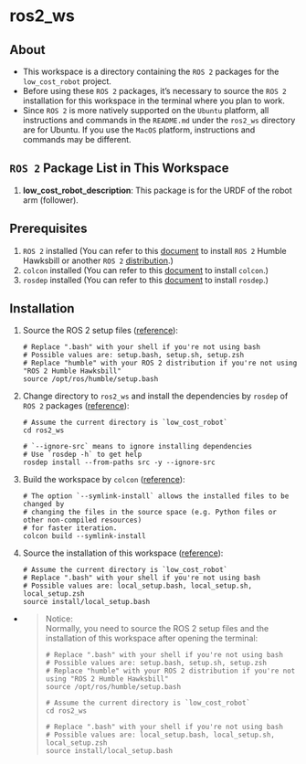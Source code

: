 # ros2_ws

## About
- This workspace is a directory containing the `ROS 2` packages for the `low_cost_robot` project.  
- Before using these `ROS 2` packages, it’s necessary to source the `ROS 2` installation for this workspace in the terminal where you plan to work.  
- Since `ROS 2` is more natively supported on the `Ubuntu` platform, all instructions and commands in the `README.md` under the `ros2_ws` directory are for Ubuntu. If you use the `MacOS` platform, instructions and commands may be different.

## `ROS 2` Package List in This Workspace
1. **low_cost_robot_description**: This package is for the URDF of the robot arm (follower).

## Prerequisites
1. `ROS 2` installed (You can refer to this [document](https://docs.ros.org/en/humble/Installation.html) to install `ROS 2` Humble Hawksbill or another `ROS 2` [distribution](https://docs.ros.org/en/humble/Releases.html).)
2. `colcon` installed (You can refer to this [document](https://docs.ros.org/en/humble/Tutorials/Beginner-Client-Libraries/Colcon-Tutorial.html) to install `colcon`.)
3. `rosdep` installed (You can refer to this [document](https://docs.ros.org/en/humble/Tutorials/Intermediate/Rosdep.html) to install `rosdep`.)


## Installation
1. Source the ROS 2 setup files ([reference](https://docs.ros.org/en/humble/Tutorials/Beginner-CLI-Tools/Configuring-ROS2-Environment.html#id4)):
   ```shell
   # Replace ".bash" with your shell if you're not using bash
   # Possible values are: setup.bash, setup.sh, setup.zsh
   # Replace "humble" with your ROS 2 distribution if you're not using "ROS 2 Humble Hawksbill"
   source /opt/ros/humble/setup.bash
   ```
2. Change directory to `ros2_ws` and install the dependencies by `rosdep` of `ROS 2` packages ([reference](https://docs.ros.org/en/humble/Tutorials/Intermediate/Rosdep.html)):
   ```shell
   # Assume the current directory is `low_cost_robot`
   cd ros2_ws

   # `--ignore-src` means to ignore installing dependencies
   # Use `rosdep -h` to get help
   rosdep install --from-paths src -y --ignore-src
   ```
3. Build the workspace by `colcon` ([reference](https://docs.ros.org/en/humble/Tutorials/Beginner-Client-Libraries/Colcon-Tutorial.html)):
   ```shell
   # The option `--symlink-install` allows the installed files to be changed by
   # changing the files in the source space (e.g. Python files or other non-compiled resources)
   # for faster iteration.
   colcon build --symlink-install
   ```

4. Source the installation of this workspace ([reference](https://docs.ros.org/en/humble/Tutorials/Beginner-Client-Libraries/Creating-A-Workspace/Creating-A-Workspace.html)):
   ```shell
   # Assume the current directory is `low_cost_robot`
   # Replace ".bash" with your shell if you're not using bash
   # Possible values are: local_setup.bash, local_setup.sh, local_setup.zsh
   source install/local_setup.bash
   ```

- > Notice:  
   > Normally, you need to source the ROS 2 setup files and the installation of this workspace after opening the terminal:
   > ```shell
   > # Replace ".bash" with your shell if you're not using bash
   > # Possible values are: setup.bash, setup.sh, setup.zsh
   > # Replace "humble" with your ROS 2 distribution if you're not using "ROS 2 Humble Hawksbill"
   > source /opt/ros/humble/setup.bash
   >
   > # Assume the current directory is `low_cost_robot`
   > cd ros2_ws
   >
   > # Replace ".bash" with your shell if you're not using bash
   > # Possible values are: local_setup.bash, local_setup.sh, local_setup.zsh
   > source install/local_setup.bash
   > ```